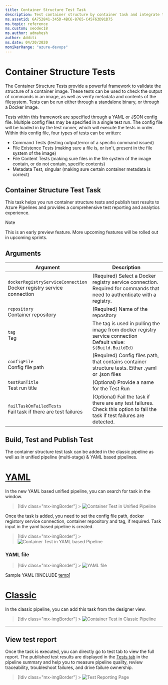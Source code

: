 ```yaml
---
title: Container Structure Test Task
description: Test container structure by container task and integrate test reporting into your build and release pipelines
ms.assetid: 6A752841-345D-4BC6-8765-C45F63D91D75
ms.topic: reference
ms.custom: seodec18
ms.author: admahesh
author: Additi
ms.date: 04/20/2020
monikerRange: "azure-devops"
---
```


# Container Structure Tests

The Container Structure Tests provide a powerful framework to validate the structure of a container image. These tests can be used to check the output of commands in an image, as well as verify metadata and contents of the filesystem. Tests can be run either through a standalone binary, or through a Docker image.

Tests within this framework are specified through a YAML or JSON config file. Multiple config files may be specified in a single test run. The config file will be loaded in by the test runner, which will execute the tests in order. Within this config file, four types of tests can be written:

- Command Tests (testing output/error of a specific command issued)
- File Existence Tests (making sure a file is, or isn't, present in the file system of the image)
- File Content Tests (making sure files in the file system of the image contain, or do not contain, specific contents)
- Metadata Test, singular (making sure certain container metadata is correct)

## Container Structure Test Task

This task helps you run container structure tests and publish test results to Azure Pipelines and provides a comprehensive test reporting and analytics experience.

> [!NOTE]
> This is an early preview feature. More upcoming features will be rolled out in upcoming sprints.

## Arguments

| Argument                                                                 | Description                                                                                                                |
| ------------------------------------------------------------------------ | -------------------------------------------------------------------------------------------------------------------------- |
| `dockerRegistryServiceConnection`<br/>Docker registry service connection | (Required) Select a Docker registry service connection. Required for commands that need to authenticate with a registry.   |
| `repository` <br/>Container repository                                   | (Required) Name of the repository                                                                                          |
| `tag` <br/>Tag                                                           | The tag is used in pulling the image from docker registry service connection <br/>Default value: `$(Build.BuildId)`        |
| `configFile` <br/>Config file path                                       | (Required) Config files path, that contains container structure tests. Either .yaml or .json files                         |
| `testRunTitle` <br/>Test run title                                       | (Optional) Provide a name for the Test Run                                                                                 |
| `failTaskOnFailedTests` <br/>Fail task if there are test failures        | (Optional) Fail the task if there are any test failures. Check this option to fail the task if test failures are detected. |

## Build, Test and Publish Test

The container structure test task can be added in the classic pipeline as well as in unified pipeline (multi-stage) & YAML based pipelines.

# [YAML](#tab/yaml)

In the new YAML based unified pipeline, you can search for task in the window.

> [!div class="mx-imgBorder"] > ![Container Test in Unified Pipeline](media/unified-pipeline-creation.png)

Once the task is added, you need to set the config file path, docker registory service connection, container repository and tag, if required. Task input in the yaml based pipeline is created.

> [!div class="mx-imgBorder"] > ![Container Test in YAML based Pipeline](media/yaml-based-pipeline.png)

### YAML file

> [!div class="mx-imgBorder"] > ![YAML file](media/yaml-file.png)

Sample YAML
[!INCLUDE [temp](../includes/yaml/ContainerStructureTestV1.md)]

# [Classic](#tab/classic)

In the classic pipeline, you can add this task from the designer view.

> [!div class="mx-imgBorder"] > ![Container Test in Classic Pipeline](media/classic-pipeline-creation.png)

---

## View test report

Once the task is executed, you can directly go to test tab to view the full report. The published test results are displayed in the [Tests tab](../../test/review-continuous-test-results-after-build.md)
in the pipeline summary and help you to measure pipeline quality, review traceability,
troubleshoot failures, and drive failure ownership.

> [!div class="mx-imgBorder"] > ![Test Reporting Page](media/results-page.png)
